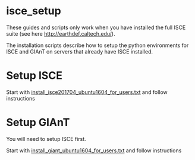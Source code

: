 # isce_setup
These guides and scripts only work when you have installed the full ISCE suite (see here http://earthdef.caltech.edu/).

The installation scripts describe how to setup the python environments for ISCE and GIAnT on servers that already have ISCE installed.

# Setup ISCE
Start with [install_isce201704_ubuntu1604_for_users.txt](install_isce201704_ubuntu1604_for_users.txt) and follow instructions

# Setup GIAnT
You will need to setup ISCE first.

Start with [install_giant_ubuntu1604_for_users.txt](install_giant_ubuntu1604_for_users.txt) and follow instructions

